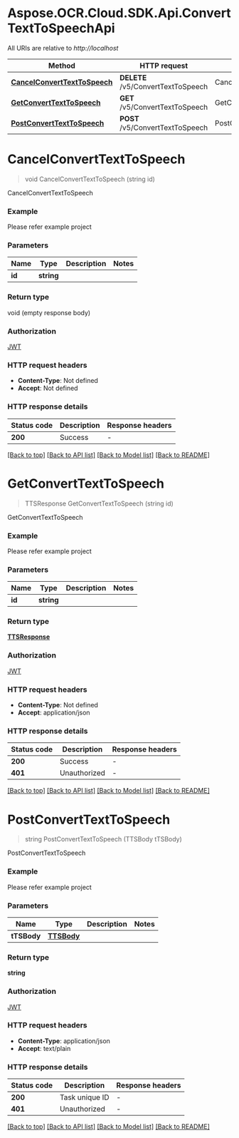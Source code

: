 # Aspose.OCR.Cloud.SDK.Api.ConvertTextToSpeechApi

All URIs are relative to *http://localhost*

| Method | HTTP request | Description |
|--------|--------------|-------------|
| [**CancelConvertTextToSpeech**](ConvertTextToSpeechApi.md#cancelconverttexttospeech) | **DELETE** /v5/ConvertTextToSpeech | CancelConvertTextToSpeech |
| [**GetConvertTextToSpeech**](ConvertTextToSpeechApi.md#getconverttexttospeech) | **GET** /v5/ConvertTextToSpeech | GetConvertTextToSpeech |
| [**PostConvertTextToSpeech**](ConvertTextToSpeechApi.md#postconverttexttospeech) | **POST** /v5/ConvertTextToSpeech | PostConvertTextToSpeech |

<a name="cancelconverttexttospeech"></a>
# **CancelConvertTextToSpeech**
> void CancelConvertTextToSpeech (string id)

CancelConvertTextToSpeech

### Example
Please refer example project

### Parameters

| Name | Type | Description | Notes |
|------|------|-------------|-------|
| **id** | **string** |  |  |

### Return type

void (empty response body)

### Authorization

[JWT](../README.md#JWT)

### HTTP request headers

 - **Content-Type**: Not defined
 - **Accept**: Not defined


### HTTP response details
| Status code | Description | Response headers |
|-------------|-------------|------------------|
| **200** | Success |  -  |

[[Back to top]](#) [[Back to API list]](../README.md#documentation-for-api-endpoints) [[Back to Model list]](../README.md#documentation-for-models) [[Back to README]](../README.md)

<a name="getconverttexttospeech"></a>
# **GetConvertTextToSpeech**
> TTSResponse GetConvertTextToSpeech (string id)

GetConvertTextToSpeech

### Example
Please refer example project

### Parameters

| Name | Type | Description | Notes |
|------|------|-------------|-------|
| **id** | **string** |  |  |

### Return type

[**TTSResponse**](TTSResponse.md)

### Authorization

[JWT](../README.md#JWT)

### HTTP request headers

 - **Content-Type**: Not defined
 - **Accept**: application/json


### HTTP response details
| Status code | Description | Response headers |
|-------------|-------------|------------------|
| **200** | Success |  -  |
| **401** | Unauthorized |  -  |

[[Back to top]](#) [[Back to API list]](../README.md#documentation-for-api-endpoints) [[Back to Model list]](../README.md#documentation-for-models) [[Back to README]](../README.md)

<a name="postconverttexttospeech"></a>
# **PostConvertTextToSpeech**
> string PostConvertTextToSpeech (TTSBody tTSBody)

PostConvertTextToSpeech

### Example
Please refer example project

### Parameters

| Name | Type | Description | Notes |
|------|------|-------------|-------|
| **tTSBody** | [**TTSBody**](TTSBody.md) |  |  |

### Return type

**string**

### Authorization

[JWT](../README.md#JWT)

### HTTP request headers

 - **Content-Type**: application/json
 - **Accept**: text/plain


### HTTP response details
| Status code | Description | Response headers |
|-------------|-------------|------------------|
| **200** | Task unique ID |  -  |
| **401** | Unauthorized |  -  |

[[Back to top]](#) [[Back to API list]](../README.md#documentation-for-api-endpoints) [[Back to Model list]](../README.md#documentation-for-models) [[Back to README]](../README.md)

